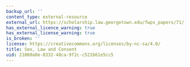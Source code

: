 ```yaml
---
backup_url: ''
content_type: external-resource
external_url: https://scholarship.law.georgetown.edu/fwps_papers/71/
has_external_licence_warning: true
has_external_license_warning: true
is_broken: ''
license: https://creativecommons.org/licenses/by-nc-sa/4.0/
title: Sex, Law and Consent
uid: 21060a0e-8332-48ca-9f2c-c521b61e5cc5
---
```

